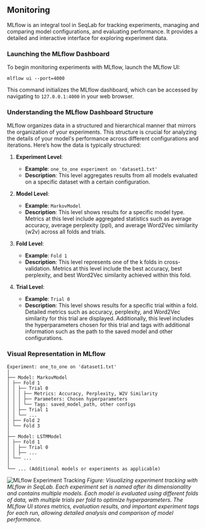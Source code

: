 ## Monitoring
MLflow is an integral tool in SeqLab for tracking experiments, managing and comparing model configurations, and evaluating performance. It provides a detailed and interactive interface for exploring experiment data.

### Launching the MLflow Dashboard

To begin monitoring experiments with MLflow, launch the MLflow UI:
```
mlflow ui --port=4000
```

This command initializes the MLflow dashboard, which can be accessed by navigating to `127.0.0.1:4000` in your web browser.

### Understanding the MLflow Dashboard Structure

MLflow organizes data in a structured and hierarchical manner that mirrors the organization of your experiments. This structure is crucial for analyzing the details of your model's performance across different configurations and iterations. Here’s how the data is typically structured:

1. **Experiment Level**:
   - **Example**: `one_to_one experiment on 'dataset1.txt'`
   - **Description**: This level aggregates results from all models evaluated on a specific dataset with a certain configuration.

2. **Model Level**:
   - **Example**: `MarkovModel`
   - **Description**: This level shows results for a specific model type. Metrics at this level include aggregated statistics such as average accuracy, average perplexity (ppl), and average Word2Vec similarity (w2v) across all folds and trials.

3. **Fold Level**:
   - **Example**: `Fold 1`
   - **Description**: This level represents one of the k folds in cross-validation. Metrics at this level include the best accuracy, best perplexity, and best Word2Vec similarity achieved within this fold.

4. **Trial Level**:
   - **Example**: `Trial 0`
   - **Description**: This level shows results for a specific trial within a fold. Detailed metrics such as accuracy, perplexity, and Word2Vec similarity for this trial are displayed. Additionally, this level includes the hyperparameters chosen for this trial and tags with additional information such as the path to the saved model and other configurations.

### Visual Representation in MLflow

```
Experiment: one_to_one on 'dataset1.txt'
│
├── Model: MarkovModel
│ ├── Fold 1
│ │ ├── Trial 0
│ │ │ ├── Metrics: Accuracy, Perplexity, W2V Similarity
│ │ │ ├── Parameters: Chosen hyperparameters
│ │ │ └── Tags: saved_model_path, other configs
│ │ ├── Trial 1
│ │ └── ...
│ ├── Fold 2
│ └── Fold 3
│
├── Model: LSTMModel
│ ├── Fold 1
│ │ ├── Trial 0
│ │ ├── ...
│ └── ...
│
└── ... (Additional models or experiments as applicable)
```

![MLflow Experiment Tracking](https://github.com/frshdjfry/SeqLab/blob/master/docs/images/mlflow_video.gif)
*Figure: Visualizing experiment tracking with MLflow in SeqLab. Each experiment set is named after its dimensionality and contains multiple models. Each model is evaluated using different folds of data, with multiple trials per fold to optimize hyperparameters. The MLflow UI stores metrics, evaluation results, and important experiment tags for each run, allowing detailed analysis and comparison of model performance.*
